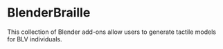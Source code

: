 # BlenderBraille
This collection of Blender add-ons allow users to generate tactile models for BLV individuals.
